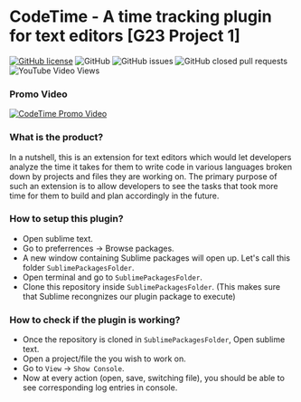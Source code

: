 # CodeTime - A time tracking plugin for text editors [G23 Project 1]
[![GitHub license](https://img.shields.io/github/license/oaaky/SE_Fall20_Project-1)](https://github.com/oaaky/SE_Fall20_Project-1/blob/master/LICENSE)
![GitHub](https://img.shields.io/badge/language-python-blue.svg)
![GitHub issues](https://img.shields.io/github/issues/oaaky/SE_Fall20_Project-1)
![GitHub closed pull requests](https://img.shields.io/github/issues-pr-closed/oaaky/SE_Fall20_Project-1)
![YouTube Video Views](https://img.shields.io/youtube/views/CL5W7C9Jw_c?style=social)

### Promo Video
[![CodeTime Promo Video](https://img.youtube.com/vi/CL5W7C9Jw_c/0.jpg)](https://www.youtube.com/watch?v=CL5W7C9Jw_c)

### What is the product?

In a nutshell, this is an extension for text editors which would let developers analyze the time it takes for them to write code in various languages broken down by projects and files they are working on. The primary purpose of such an extension is to allow developers to see the tasks that took more time for them to build and plan accordingly in the future.

### How to setup this plugin?

- Open sublime text.
- Go to preferrences -> Browse packages.
- A new window containing Sublime packages will open up. Let's call this folder `SublimePackagesFolder`.
- Open terminal and go to `SublimePackagesFolder`.
- Clone this repository inside `SublimePackagesFolder`. (This makes sure that Sublime recongnizes our plugin package to execute)

### How to check if the plugin is working?

- Once the repository is cloned in `SublimePackagesFolder`, Open sublime text.
- Open a project/file the you wish to work on.
- Go to `View` -> `Show Console`.
- Now at every action (open, save, switching file), you should be able to see corresponding log entries in console.